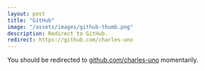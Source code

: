 ```yaml
---
layout: post
title: "GitHub"
image: "/assets/images/github-thumb.png"
description: Redirect to GitHub.
redirect: https://github.com/charles-uno
---
```


You should be redirected to [github.com/charles-uno](https://github.com/charles-uno) momentarily.
